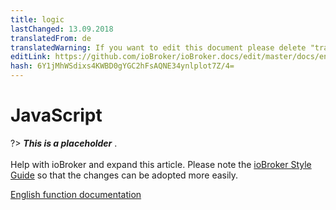```yaml
---
title: logic
lastChanged: 13.09.2018
translatedFrom: de
translatedWarning: If you want to edit this document please delete "translatedFrom" field, elsewise this document will be translated automatically again
editLink: https://github.com/ioBroker/ioBroker.docs/edit/master/docs/en/logic/javascript.md
hash: 6Y1jMhWSdixs4KWBD0gYGC2hFsAQNE34ynlplot7Z/4=
---
```

# JavaScript
?> ***This is a placeholder*** .<br><br> Help with ioBroker and expand this article. Please note the [ioBroker Style Guide](community/styleguidedoc) so that the changes can be adopted more easily.

[English function documentation](https://github.com/ioBroker/ioBroker.javascript/blob/master/docs/en/javascript.md)